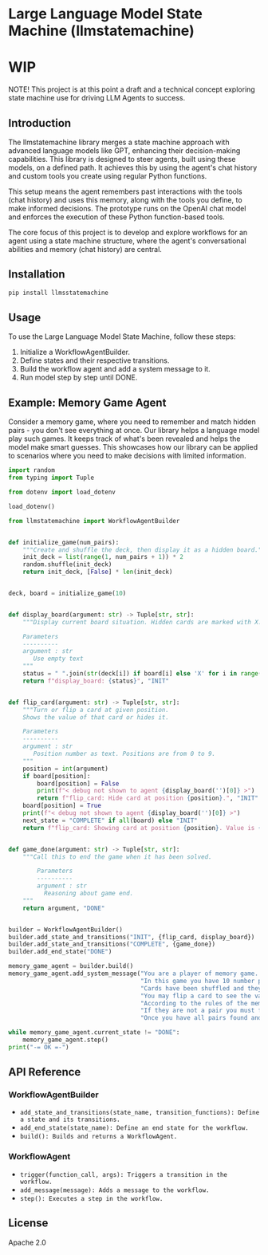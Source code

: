 # Large Language Model State Machine (llmstatemachine)

# WIP

NOTE! This project is at this point a draft and a technical concept exploring state machine use for driving LLM Agents to success.
 
## Introduction

The llmstatemachine library merges a state machine approach with advanced language 
models like GPT, enhancing their decision-making capabilities. This library is designed to 
steer agents, built using these models, on a defined path. It achieves this by using the 
agent's chat history and custom tools you create using regular Python functions.

This setup means the agent remembers past interactions with the tools (chat history) and uses this 
memory, along with the tools you define, to make informed decisions. 
The prototype runs on the OpenAI chat model and enforces the execution of 
these Python function-based tools.

The core focus of this project is to develop and explore workflows for an agent 
using a state machine structure, where the agent's conversational abilities and
memory (chat history) are central.

## Installation
```bash
pip install llmsstatemachine
```

## Usage
To use the Large Language Model State Machine, follow these steps:

1. Initialize a WorkflowAgentBuilder.
2. Define states and their respective transitions.
3. Build the workflow agent and add a system message to it.
4. Run model step by step until DONE.

## Example: Memory Game Agent

Consider a memory game, where you need to remember and match hidden pairs -
you don't see everything at once. Our library helps a language model play 
such games. It keeps track of what's been revealed and helps the model make 
smart guesses. This showcases how our library can be applied to scenarios 
where you need to make decisions with limited information.

```python
import random
from typing import Tuple

from dotenv import load_dotenv

load_dotenv()

from llmstatemachine import WorkflowAgentBuilder


def initialize_game(num_pairs):
    """Create and shuffle the deck, then display it as a hidden board."""
    init_deck = list(range(1, num_pairs + 1)) * 2
    random.shuffle(init_deck)
    return init_deck, [False] * len(init_deck)


deck, board = initialize_game(10)


def display_board(argument: str) -> Tuple[str, str]:
    """Display current board situation. Hidden cards are marked with X.

    Parameters
    ----------
    argument : str
       Use empty text
    """
    status = " ".join(str(deck[i]) if board[i] else 'X' for i in range(len(deck)))
    return f"display_board: {status}", "INIT"


def flip_card(argument: str) -> Tuple[str, str]:
    """Turn or flip a card at given position.
    Shows the value of that card or hides it.

    Parameters
    ----------
    argument : str
       Position number as text. Positions are from 0 to 9.
    """
    position = int(argument)
    if board[position]:
        board[position] = False
        print(f"< debug not shown to agent {display_board('')[0]} >")
        return f"flip_card: Hide card at position {position}.", "INIT"
    board[position] = True
    print(f"< debug not shown to agent {display_board('')[0]} >")
    next_state = "COMPLETE" if all(board) else "INIT"
    return f"flip_card: Showing card at position {position}. Value is {deck[position]}.", next_state


def game_done(argument: str) -> Tuple[str, str]:
    """Call this to end the game when it has been solved.

        Parameters
        ----------
        argument : str
          Reasoning about game end.
    """
    return argument, "DONE"


builder = WorkflowAgentBuilder()
builder.add_state_and_transitions("INIT", {flip_card, display_board})
builder.add_state_and_transitions("COMPLETE", {game_done})
builder.add_end_state("DONE")

memory_game_agent = builder.build()
memory_game_agent.add_system_message("You are a player of memory game. " +
                                     "In this game you have 10 number pairs in 20 cards. " +
                                     "Cards have been shuffled and they are all face down. " +
                                     "You may flip a card to see the value. " +
                                     "According to the rules of the memory game you can check a pair. " +
                                     "If they are not a pair you must flip them back hidden. " +
                                     "Once you have all pairs found and shown the game is done.")

while memory_game_agent.current_state != "DONE":
    memory_game_agent.step()
print("-= OK =-")
```

## API Reference

### WorkflowAgentBuilder

- `add_state_and_transitions(state_name, transition_functions): Define a state and its transitions.`
- `add_end_state(state_name): Define an end state for the workflow.`
- `build(): Builds and returns a WorkflowAgent.`

### WorkflowAgent

- `trigger(function_call, args): Triggers a transition in the workflow.`
- `add_message(message): Adds a message to the workflow.`
- `step(): Executes a step in the workflow.`

## License
Apache 2.0
